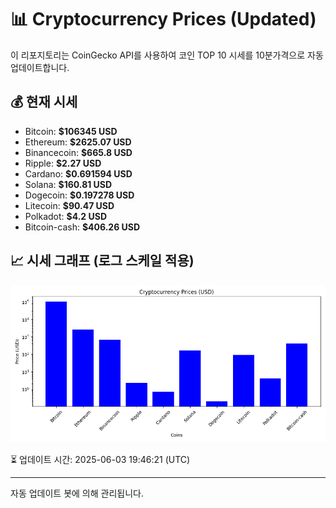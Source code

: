 
# 📊 Cryptocurrency Prices (Updated)

이 리포지토리는 CoinGecko API를 사용하여 코인 TOP 10 시세를 10분가격으로 자동 업데이트합니다.

## 💰 현재 시세
- Bitcoin: **$106345 USD**
- Ethereum: **$2625.07 USD**
- Binancecoin: **$665.8 USD**
- Ripple: **$2.27 USD**
- Cardano: **$0.691594 USD**
- Solana: **$160.81 USD**
- Dogecoin: **$0.197278 USD**
- Litecoin: **$90.47 USD**
- Polkadot: **$4.2 USD**
- Bitcoin-cash: **$406.26 USD**

## 📈 시세 그래프 (로그 스케일 적용)
![Crypto Prices](crypto_prices.png)

⏳ 업데이트 시간: 2025-06-03 19:46:21 (UTC)

---
자동 업데이트 봇에 의해 관리됩니다.
